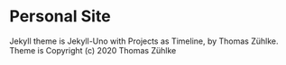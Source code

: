 # Personal Site
Jekyll theme is Jekyll-Uno with Projects as Timeline, by Thomas Zühlke.
Theme is Copyright (c) 2020 Thomas Zühlke
